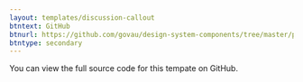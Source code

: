 ```yaml
---
layout: templates/discussion-callout
btntext: GitHub
btnurl: https://github.com/govau/design-system-components/tree/master/packages/
btntype: secondary
---
```


 You can view the full source code for this tempate on GitHub.